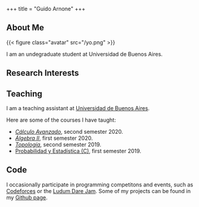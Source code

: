 +++
title = "Guido Arnone"
+++

## About Me

{{< figure class="avatar" src="/yo.png" >}}

I am an undegraduate student at Universidad de Buenos Aires.

## Research Interests

[//]: # (## Publications)

## Teaching 

I am a teaching assistant at [Universidad de Buenos
Aires](http://web.dm.uba.ar/). 

Here are some of the courses I have taught:

- [*Cálculo Avanzado*](http://cms.dm.uba.ar/academico/programas/Calculo_Avanzado), second semester 2020.
- [*Álgebra II*](http://cms.dm.uba.ar/academico/materias/1ercuat2020/algebra_II/), first semester 2020.
- [*Topología*](http://cms.dm.uba.ar/academico/materias/2docuat2019/topologia/), second semester 2019.
- [Probabilidad y Estadística (C)](http://cms.dm.uba.ar/academico/materias/1ercuat2019/probabilidades_y_estadistica_C/), first semester 2019.

## Code

I occasionally participate in programming competitons and events, such as
[Codeforces](https://codeforces.com/) or the
[Ludum Dare Jam](https://ldjam.com/). Some of my projects can be found in my [Github page](https://github.com/guidoarnone). 